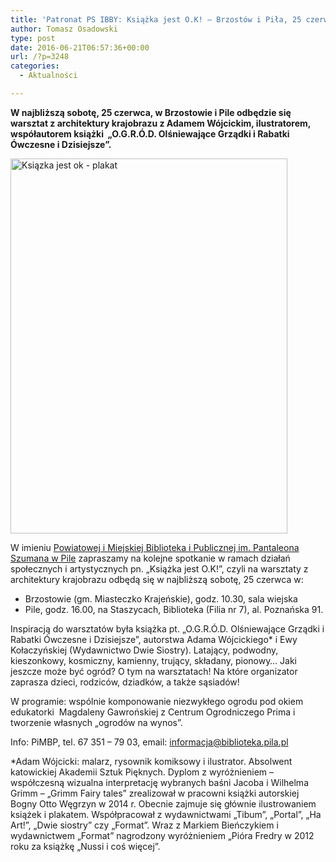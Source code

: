 ```yaml
---
title: 'Patronat PS IBBY: Książka jest O.K! – Brzostów i Piła, 25 czerwca'
author: Tomasz Osadowski
type: post
date: 2016-06-21T06:57:36+00:00
url: /?p=3248
categories:
  - Aktualności

---
```

**W najbliższą sobotę, 25 czerwca, w Brzostowie i Pile odbędzie się warsztat z architektury krajobrazu z Adamem Wójcickim, ilustratorem, współautorem książki  „O.G.R.Ó.D. Olśniewające Grządki i Rabatki Ówczesne i Dzisiejsze”.**<!--more-->

<a href="https://www.biblioteka.pila.pl/news.php?lang=pl&id_strony=1&id_news=2307&pokaz=1&lastNaviEl=Ksi%C4%85%C5%BCka%20jest%20O.K%21" target="_blank"><img class="alignnone wp-image-3249 size-large" src="http://www.ibby.pl/wp-content/uploads/2016/06/Ksiązka-jest-ok-plakat-443x600.jpg" alt="Ksiązka jest ok - plakat" width="443" height="600" srcset="http://www.ibby.pl/wp-content/uploads/2016/06/Ksiązka-jest-ok-plakat-443x600.jpg 443w, http://www.ibby.pl/wp-content/uploads/2016/06/Ksiązka-jest-ok-plakat-74x100.jpg 74w, http://www.ibby.pl/wp-content/uploads/2016/06/Ksiązka-jest-ok-plakat-148x200.jpg 148w, http://www.ibby.pl/wp-content/uploads/2016/06/Ksiązka-jest-ok-plakat-768x1040.jpg 768w" sizes="(max-width: 443px) 100vw, 443px" /></a>

W imieniu <a href="https://www.biblioteka.pila.pl/news.php?lang=pl&id_strony=1&id_news=2307&pokaz=1&lastNaviEl=Ksi%C4%85%C5%BCka%20jest%20O.K%21" target="_blank">Powiatowej i Miejskiej Biblioteka i Publicznej im. Pantaleona Szumana w Pile</a> zapraszamy na kolejne spotkanie w ramach działań społecznych i artystycznych pn. „Książka jest O.K!”, czyli na warsztaty z architektury krajobrazu odbędą się w najbliższą sobotę, 25 czerwca w:

  * Brzostowie (gm. Miasteczko Krajeńskie), godz. 10.30, sala wiejska
  * Pile, godz. 16.00, na Staszycach, Biblioteka (Filia nr 7), al. Poznańska 91.

Inspiracją do warsztatów była książka pt. „O.G.R.Ó.D. Olśniewające Grządki i Rabatki Ówczesne i Dzisiejsze”, autorstwa Adama Wójcickiego* i Ewy Kołaczyńskiej (Wydawnictwo Dwie Siostry). Latający, podwodny, kieszonkowy, kosmiczny, kamienny, trujący, składany, pionowy… Jaki jeszcze może być ogród? O tym na warsztatach! Na które organizator zaprasza dzieci, rodziców, dziadków, a także sąsiadów!

W programie: wspólnie komponowanie niezwykłego ogrodu pod okiem edukatorki  Magdaleny Gawrońskiej z Centrum Ogrodniczego Prima i tworzenie własnych „ogrodów na wynos”.

Info: PiMBP, tel. 67 351 – 79 03, email: informacja@biblioteka.pila.pl

*Adam Wójcicki: malarz, rysownik komiksowy i ilustrator. Absolwent katowickiej Akademii Sztuk Pięknych. Dyplom z wyróżnieniem &#8211; współczesną wizualna interpretację wybranych baśni Jacoba i Wilhelma Grimm &#8211; &#8222;Grimm Fairy tales&#8221; zrealizował w pracowni książki autorskiej Bogny Otto Węgrzyn w 2014 r. Obecnie zajmuje się głównie ilustrowaniem książek i plakatem. Współpracował z wydawnictwami &#8222;Tibum&#8221;, &#8222;Portal&#8221;, &#8222;Ha Art!&#8221;, &#8222;Dwie siostry&#8221; czy &#8222;Format&#8221;. Wraz z Markiem Bieńczykiem i wydawnictwem „Format” nagrodzony wyróżnieniem &#8222;Pióra Fredry w 2012 roku za książkę &#8222;Nussi i coś więcej&#8221;.

 

 

 

 

 

 

 

 

 

 

 

 

